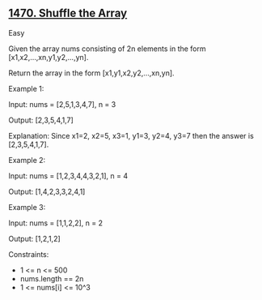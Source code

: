 ## [1470. Shuffle the Array](https://leetcode.com/problems/shuffle-the-array/)

Easy

Given the array nums consisting of 2n elements in the form [x1,x2,...,xn,y1,y2,...,yn].

Return the array in the form [x1,y1,x2,y2,...,xn,yn].
 

Example 1:

Input: nums = [2,5,1,3,4,7], n = 3

Output: [2,3,5,4,1,7] 

Explanation: Since x1=2, x2=5, x3=1, y1=3, y2=4, y3=7 then the answer is [2,3,5,4,1,7].

Example 2:

Input: nums = [1,2,3,4,4,3,2,1], n = 4

Output: [1,4,2,3,3,2,4,1]

Example 3:

Input: nums = [1,1,2,2], n = 2

Output: [1,2,1,2]

Constraints:

- 1 <= n <= 500
- nums.length == 2n
- 1 <= nums[i] <= 10^3